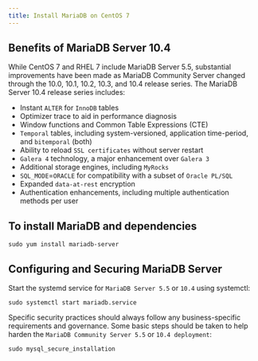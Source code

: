 ```yaml
---
title: Install MariaDB on CentOS 7
---
```

<script type="text/javascript">(function(w,s){var e=document.createElement("script");e.type="text/javascript";e.async=true;e.src="https://cdn.pagesense.io/js/webally/f2527eebee974243853bcd47b32631f4.js";var x=document.getElementsByTagName("script")[0];x.parentNode.insertBefore(e,x);})(window,"script");</script>

## Benefits of MariaDB Server 10.4

While CentOS 7 and RHEL 7 include MariaDB Server 5.5, substantial improvements have been made as MariaDB Community Server changed through the 10.0, 10.1, 10.2, 10.3, and 10.4 release series. The MariaDB Server 10.4 release series includes:

- Instant `ALTER` for `InnoDB` tables
- Optimizer trace to aid in performance diagnosis
- Window functions and Common Table Expressions (CTE)
- `Temporal` tables, including system-versioned, application time-period, and `bitemporal` (both)
- Ability to reload `SSL certificates` without server restart
- `Galera 4` technology, a major enhancement over `Galera 3`
- Additional storage engines, including `MyRocks`
- `SQL_MODE`=`ORACLE` for compatibility with a subset of `Oracle PL/SQL`
- Expanded `data-at-rest` encryption
- Authentication enhancements, including multiple authentication methods per user

## To install MariaDB and dependencies

```shell
sudo yum install mariadb-server
```

## Configuring and Securing MariaDB Server

Start the systemd service for `MariaDB Server 5.5` or `10.4` using systemctl:

```shell
sudo systemctl start mariadb.service
```

Specific security practices should always follow any business-specific requirements and governance. Some basic steps should be taken to help harden the `MariaDB Community Server 5.5` or `10.4 deployment`:

```shell
sudo mysql_secure_installation
```
